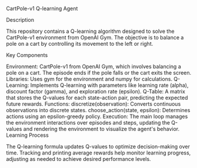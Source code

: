 CartPole-v1 Q-learning Agent

Description

This repository contains a Q-learning algorithm designed to solve the CartPole-v1 environment from OpenAI Gym. The objective is to balance a pole on a cart by controlling its movement to the left or right.

Key Components

Environment: CartPole-v1 from OpenAI Gym, which involves balancing a pole on a cart. The episode ends if the pole falls or the cart exits the screen.
Libraries: Uses gym for the environment and numpy for calculations.
Q-Learning: Implements Q-learning with parameters like learning rate (alpha), discount factor (gamma), and exploration rate (epsilon).
Q-Table: A matrix that stores the Q-values for each state-action pair, predicting the expected future rewards.
Functions:
discretize(observation): Converts continuous observations into discrete states.
choose_action(state, epsilon): Determines actions using an epsilon-greedy policy.
Execution: The main loop manages the environment interactions over episodes and steps, updating the Q-values and rendering the environment to visualize the agent's behavior.
Learning Process

The Q-learning formula updates Q-values to optimize decision-making over time.
Tracking and printing average rewards help monitor learning progress, adjusting as needed to achieve desired performance levels.
